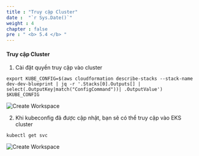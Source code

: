 ```yaml
---
title : "Truy cập Cluster"
date :  "`r Sys.Date()`" 
weight : 4 
chapter : false
pre : " <b> 5.4 </b> "
---
```


#### Truy cập Cluster

1.  Cài đặt quyền truy cập vào cluster

```
export KUBE_CONFIG=$(aws cloudformation describe-stacks --stack-name dev-dev-blueprint | jq -r '.Stacks[0].Outputs[] | select(.OutputKey|match("ConfigCommand"))| .OutputValue')
$KUBE_CONFIG
```

![Create Workspace](/images/5-deploymentpipeline/5.4-accessingthecluster/001-accessingthecluster.png?featherlight=false&width=90pc)

2.  Khi kubeconfig đã được cập nhật, bạn sẽ có thể truy cập vào EKS cluster

```
kubectl get svc
```

![Create Workspace](/images/5-deploymentpipeline/5.4-accessingthecluster/002-accessingthecluster.png?featherlight=false&width=90pc)